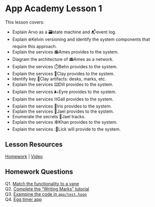 # App Academy Lesson 1
This lesson covers:
- Explain Arvo as a 🗃️state machine and 📬event log.
- Explain ❄️Kelvin versioning and identify the system components that require this approach.
- Explain the services 📻Ames provides to the system.
- Diagram the architecture of 📻Ames as a network.
- Explain the services ⏱️Behn provides to the system.
- Explain the services 📙Clay provides to the system.
- Identify key 📙Clay artifacts:  desks, marks, etc.
- Explain the services ⌨️Dill provides to the system.
- Explain the services 🌬️Eyre provides to the system.
- Explain the services ⛓️Gall provides to the system.
- Explain the services 🌺Iris provides to the system.
- Explain the services 🔑Jael provides to the system.
- Enumerate the secrets 🔑Jael tracks.
- Explain the services 🕸️Khan provides to the system.
- Explain the services :👅Lick will provide to the system.

## Lesson Resources
[Homework](https://docs.google.com/forms/d/e/1FAIpQLSdx1LdgH-JuAZn_E4RkfaXOTFSjguLgKcDWnO5SzFsK8VtxZA/viewform) | [Video](https://www.youtube.com/watch?v=ZPy8wIc8fZY)

## Homework Questions
Q1. [Match the functionality to a vane](./hw1/q01.hoon)  
Q2. [Complete the “Writing Marks” tutorial](./hw1/q02.hoon)  
Q3. [Exampine the code in `app/test.hoon`](./hw1/q03.hoon)  
Q4. [Egg timer app](./hw1/q04.hoon)
